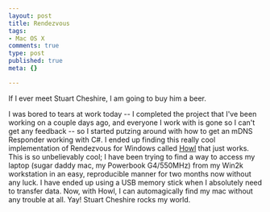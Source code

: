 ```yaml
--- 
layout: post
title: Rendezvous
tags: 
- Mac OS X
comments: true
type: post
published: true
meta: {}

---
```

If I ever meet Stuart Cheshire, I am going to buy him a beer.

I was bored to tears at work today -- I completed the project that I've been working on a couple days ago, and everyone I work with is gone so I can't get any feedback -- so I started putzing around with how to get an mDNS Responder working with C#. I ended up finding this really cool implementation of Rendezvous for Windows called <a href="http://www.swampwolf.com/products/">Howl</a> that just works. This is so unbelievably cool; I have been trying to find a way to access my laptop (sugar daddy mac, my Powerbook G4/550MHz) from my Win2k workstation in an easy, reproducible manner for two months now without any luck. I have ended up using a USB memory stick when I absolutely need to transfer data. Now, with Howl, I can automagically find my mac without any trouble at all. Yay! Stuart Cheshire rocks my world.
